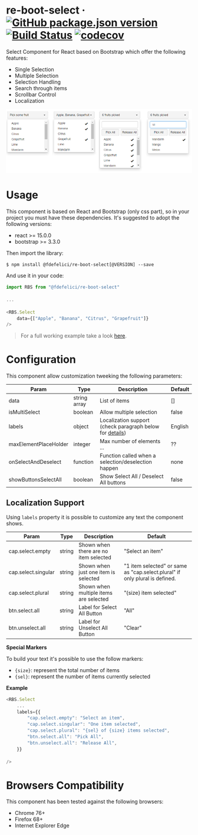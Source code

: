 # re-boot-select &middot; [![GitHub package.json version](https://img.shields.io/github/package-json/v/fdefelici/re-boot-select?color=blue&label=npm)](https://www.npmjs.com/package/@fdefelici/re-boot-select) [![Build Status](https://travis-ci.org/fdefelici/re-boot-select.svg?branch=master)](https://travis-ci.org/fdefelici/re-boot-select) [![codecov](https://codecov.io/gh/fdefelici/re-boot-select/branch/master/graph/badge.svg)](https://codecov.io/gh/fdefelici/re-boot-select)

Select Component for React based on Bootstrap which offer the following features:
* Single Selection
* Multiple Selection
* Selection Handling
* Search through items
* Scrollbar Control
* Localization 

![Component ShowCase](example/images/showcase.png)

# Usage
This component is based on React and Bootstrap (only css part), so in your project you must have these dependencies. It's suggested to adopt the following versions:
* react >= 15.0.0
* bootstrap >= 3.3.0

Then import the library:
```shell
$ npm install @fdefelici/re-boot-select[@VERSION] --save
```

And use it in your code:
```javascript
import RBS from "@fdefelici/re-boot-select"

...

<RBS.Select
    data={["Apple", "Banana", "Citrus", "Grapefruit"]}
/>
```

> For a full working example take a look [here](example/).

# Configuration
This component allow customization tweeking the following parameters:

Param | Type | Description | Default 
----- | ---- | ----------- | ------- 
data | string array | List of items | []
isMultiSelect | boolean | Allow multiple selection | false
labels | object | Localization support (check paragraph below for [details](#localization-support)) | English
maxElementPlaceHolder | integer | Max number of elements ... | ??
onSelectAndDeselect | function | Function called when a selection/deselection happen | none
showButtonsSelectAll | boolean | Show Select All / Deselect All buttons | false


## Localization Support
Using ```labels``` property it is possible to customize any text the component shows.

Param | Type | Description | Default 
----- | ---- | ----------- | ------- 
cap.select.empty | string | Shown when there are no item selected | "Select an item"
cap.select.singular | string | Shown when just one item is selected | "1 item selected" or same as "cap.select.plural" if only plural is defined.
cap.select.plural | string | Shown when multiple items are selected | "{size} item selected"
btn.select.all | string | Label for Select All Button | "All"
btn.unselect.all | string | Label for Unselect All Button | "Clear"

**Special Markers**

To build your text it's possible to use the follow markers:
* ```{size}```: represent the total number of items
* ```{sel}```: represent the number of items currently selected

**Example**
```javascript
<RBS.Select
    ...
    labels={{
        "cap.select.empty": "Select an item",
        "cap.select.singular": "One item selected",
        "cap.select.plural": "{sel} of {size} items selected",
        "btn.select.all": "Pick All",
        "btn.unselect.all": "Release All",
    }}

/>
```

# Browsers Compatibility
This component has been tested against the following browsers:
* Chrome  76+
* Firefox 68+
* Internet Explorer Edge 